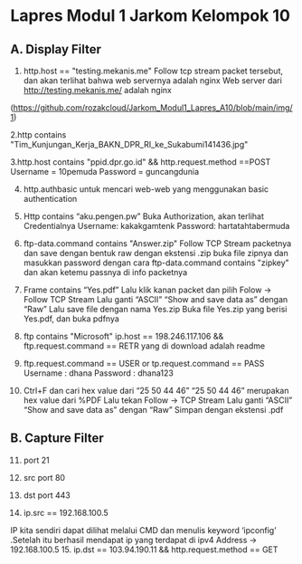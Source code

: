 # Lapres Modul 1 Jarkom Kelompok 10

## A. Display Filter
1. http.host == "testing.mekanis.me"
Follow tcp stream packet tersebut, dan akan terlihat bahwa web servernya adalah nginx
Web server dari http://testing.mekanis.me/ adalah nginx

(https://github.com/rozakcloud/Jarkom_Modul1_Lapres_A10/blob/main/img/1)

2.http contains "Tim_Kunjungan_Kerja_BAKN_DPR_RI_ke_Sukabumi141436.jpg"

3.http.host contains "ppid.dpr.go.id" && http.request.method ==POST
Username = 10pemuda
Password = guncangdunia

4. http.authbasic
untuk mencari web-web yang menggunakan basic authentication

5. Http contains “aku.pengen.pw”
Buka Authorization, akan terlihat Credentialnya
Username: kakakgamtenk
Password: hartatahtabermuda

6. ftp-data.command contains "Answer.zip"
Follow TCP Stream packetnya dan save dengan bentuk raw dengan ekstensi .zip
buka file zipnya dan masukkan password dengan cara
ftp-data.command contains "zipkey"
dan akan ketemu passnya di info packetnya

7. Frame contains “Yes.pdf”
Lalu klik kanan packet dan pilih Folow -> Follow  TCP Stream
Lalu ganti “ASCII” “Show and save data as” dengan “Raw”
Lalu save file dengan nama Yes.zip
Buka file Yes.zip yang berisi Yes.pdf, dan buka pdfnya

8. ftp contains "Microsoft"
ip.host == 198.246.117.106 && ftp.request.command == RETR
yang di download adalah readme

9. ftp.request.command == USER or tp.request.command == PASS
Username : dhana
Password : dhana123

10. Ctrl+F dan cari hex value dari “25 50 44 46”
“25 50 44 46” merupakan hex value dari %PDF
Lalu tekan Follow -> TCP Stream
Lalu ganti “ASCII” “Show and save data as” dengan “Raw”
Simpan dengan ekstensi .pdf

## B. Capture Filter
11. port 21

12. src port 80

13. dst port 443

14. ip.src == 192.168.100.5

IP kita sendiri dapat dilihat melalui CMD dan menulis keyword ‘ipconfig’ .Setelah itu berhasil mendapat ip yang terdapat di ipv4 Address -> 192.168.100.5 
15. ip.dst == 103.94.190.11 && http.request.method == GET
